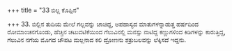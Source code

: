 +++
title = "33 ಬಿಲ್ಲ ಕೊಪ್ಪಿನ"

+++
33. ಬಿಲ್ಲಿನ ತುದಿಯ ಮೇಲೆ ಗಲ್ಲವನ್ನು ಚಾಚಿದ್ದ,  ಅಪಹಾಸ್ಯದ ಮಾತುಗಳನ್ನಾಡುತ್ತ ಹರ್ಷದಿಂದ ರೋಮಾಂಚನಗೊಂಡು, ಹೆಚ್ಚಿನ ಚಟುವಟಿಕೆಯಿಂದ ಗೆಲುವಿನಲ್ಲಿ ಮನಸ್ಸು ನಾಟಿದ್ದ  ಕಣ್ಣುಗಳಿಂದ ಕಿಡಿಗಳನ್ನು ಕಾರುತ್ತಿದ್ದ,  ಗೆಲುವಿನ ನಗೆಯ ಮೊಗದ  ಚೌಪಟ ಮಲ್ಲನಾದ ಕಲಿ ದ್ರೋಣನು ಶತ್ರುಬಲವನ್ನು ಲೆಕ್ಕಿಸದೆ ಇದ್ದನು.
